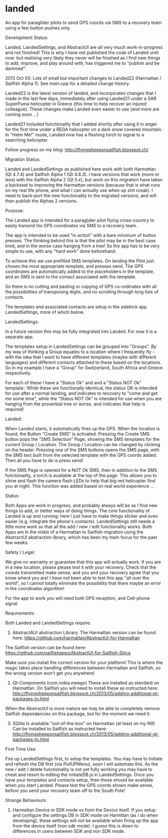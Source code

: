 landed
======

An app for paraglider pilots to send GPS coords via SMS to a recovery team using a few button pushes only.

Development Status:

Landed, LandedSettings, and AbstractUI are all very much work-in-progress and not finished! This is why I have not published the code of Landed until now: but realising very likely they never will be finished as I find new things to add, improve, and play around with, has triggered me to "publish and be dammed".

2013 Oct 05: Lots of small but important changes to Landed22 (Harmattan / Sailfish Alpha 1). See main.cpp for a detailed change history.

Landed22 is the latest version of landed, and incorporates changes that I made in the last few days, immediately after using Landed21 under a SAR SuperPuma helicopter in Greece (this time to help recover an injured colleague). These changes make Landed even easier to use (and more are coming soon ...)

Landed21 included functionality that I added shortly after using it in anger for the first time under a REGA helicopter on a dark snow covered mountain. In "Helm Me!" mode, Landed now has a flashing torch to signal to a searching helicopter.

Follow progress on my blog: http://flyingsheeponsailfish.blogspot.ch/

Migration Status:

Landed and LandedSettings as published here work with both Harmattan (Qt 4.7.4) and Sailfish Alpha 1 (Qt 4.8.3). I have versions that work (more or less) with the Sailfish Alpha 2 (Qt 5.x), but work on this migration have taken a backseat to improving the Harmattan versions (because that is what runs on my real life phone, and what I can actually use when up shit creak). I need to back-port the new functionality to the migrated versions, and will then publish the Alphas 2 versions.

Purpose:

The Landed app is intended for a paraglider pilot flying cross-country to easily transmit his GPS coordinates via SMS to a recovery team.

The app is intended to be used "in action" with a bare minimum of button presses. The thinking behind this is that the pilot may be in the best case tired, and in the worse case hanging from a tree! So the app has to be very simple to use, with any "hard work" done beforehand.

To achieve this we use prefilled SMS templates. On landing the Pilot just choses the most appropriate template, and presses send. The GPS coordinates are automatically added to the placeholders in the template, and an SMS is sent to the contact associated with the template.

So there is no cutting and pasting or copying of GPS co-ordinates with all the possibilities of transposing digits, and no scrolling through long lists of contacts.

The templates and associated contacts are setup in the sidekick app LandedSettings, more of which below.


LandedSettings:

In a future version this may be fully integrated into Landed. For now it is a separate app.

The templates setup in LandedSettings can be grouped into "Groups". By my way of thinking a Group equates to a location where I frequently fly - with the idea that I want to have different templates (maybe with different languages) and different contacts attached to these based on the locations. So in my example I have a "Group" for Switzerland, South Africa and Greece respectively.

For each of these I have a "Status Ok" and and a "Status NOT Ok" template:: While these are functionally identical, the status OK is intended for use after a normal landing, and indicates to recovery to "come and get me some time", while the "Status NOT Ok" is intended for use when you are hanging from the proverbial tree or worse, and indicates that help is required!

Landed:

When Landed starts, it automatically fires up the GPS. When the location is found, the Button "Create SMS" is activated.
Pressing the Create SMS button pops the "SMS Selection" Page, showing the SMS templates for the current Group / Location. The Group / Location can be changed by clicking on the header.
Pressing one of the SMS buttons opens the SMS page, with the SMS text built from the selected template with the GPS coords added. Then all you have to do is press send!

If the SMS Page is opened for a NOT Ok SMS, then in addition to the SMS functionality, a torch is available at the top of the page. This allows you to shine and flash the camera flash LEDs to help that big red helicopter find you at night. This function was added based on real world experience …

Status:

Both Apps are work in progress, and probably always will be as I find new things to add, or better ways of doing things.
The core functionality of Landed is up and running: here I just have to make things slicker and even easier (e.g. integrate the phone's contacts).
LandedSettings still needs a little more work so that all the add / new / edit functionality works.
Both Apps are in the midst of a Harmattan to Sailfish migration using the AbstractUI abstraction library, which has been my main focus for the past few weeks.


Safety / Legal:

We give no warranty or guarantee that this app will actually work. If you are in a new location, please please test it with your recovery. Check that the coords transmitted make sense, and you and your recovery agree that you know where you are! I have not been able to test this app "all over the world", so I cannot totally eliminate the possibility that there maybe an error in the coordinates algorithm!

For the app to work you will need both GPS reception, and Cell-phone signal

Requirements:

Both Landed and LandedSettings require:

1) AbstractAUI abstraction Library.
The Harmattan version can be found here: https://github.com/harmattan/AbstractUI-for-Harmattan

The Sailfish version can be found here: https://github.com/sailfishapps/AbstractUI-for-Sailfish-Silica

Make sure you install the correct version for your platform! This is where the magic takes place handling differences between Harmattan and Sailfish, so the wrong version won't get you anywhere!

2) Qt-Components (com.nokia.meego)
These are installed as standard on Harmattan.
On Sailfish you will need to install these as instructed here: 
http://flyingsheeponsailfish.blogspot.ch/2013/05/adding-additional-qt-packages-to.html

When the AbstractUI is more mature we may be able to completely remove Sailfish dependancies on this package, but for the moment we need it.

3) SQlite
Is available "out-of-the-box" on Harmattan (at least on my N9)
Can be installed to Sailfish as instructed here:
http://flyingsheeponsailfish.blogspot.ch/2013/05/adding-additional-qt-packages-to.html

First Time Use:

Fire up LandedSettings first, to setup the templates.
You may have to Initiate and refresh the DB first (via PullUPMenu), soon I will automate this.
As the new / edit / delete functionality is not yet fully working you may have to cheat and resort to editing the initiateDB.js in LandedSettings.
Once you have your templates and contacts setup, then these should be available when you start Landed.
Please test the GPS coords shown make sense, before you send your recovery team off to the South Pole!


Strange Behaviours:

1) Harmattan Device in SDK mode vs from the Device itself.
If you setup and configure the settings DB in SDK mode on Harmttan (as I do when developing), these settings will not be available when firing up the app from the device itself (non sdk mode). I guess this is down to differences in users between SDK and non SDK mode.



